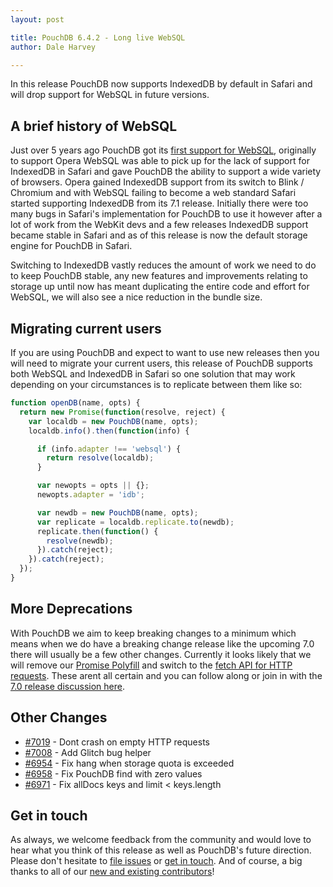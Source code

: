 ```yaml
---
layout: post

title: PouchDB 6.4.2 - Long live WebSQL
author: Dale Harvey

---
```


In this release PouchDB now supports IndexedDB by default in Safari and will drop support for WebSQL in future versions.

## A brief history of WebSQL

Just over 5 years ago PouchDB got its [first support for WebSQL](https://github.com/pouchdb/pouchdb/commit/bb488ccd453435862b36b57c628d3fdc9ebee687), originally to support Opera WebSQL was able to pick up for the lack of support for IndexedDB in Safari and gave PouchDB the ability to support a wide variety of browsers. Opera gained IndexedDB support from its switch to Blink / Chromium and with WebSQL failing to become a web standard Safari started supporting IndexedDB from its 7.1 release. Initially there were too many bugs in Safari's implementation for PouchDB to use it however after a lot of work from the WebKit devs and a few releases IndexedDB support became stable in Safari and as of this release is now the default storage engine for PouchDB in Safari.

Switching to IndexedDB vastly reduces the amount of work we need to do to keep PouchDB stable, any new features and improvements relating to storage up until now has meant duplicating the entire code and effort for WebSQL, we will also see a nice reduction in the bundle size.

## Migrating current users

If you are using PouchDB and expect to want to use new releases then you will need to
migrate your current users, this release of PouchDB supports both WebSQL and IndexedDB
in Safari so one solution that may work depending on your circumstances is to
replicate between them like so:

```javascript
function openDB(name, opts) {
  return new Promise(function(resolve, reject) {
    var localdb = new PouchDB(name, opts);
    localdb.info().then(function(info) {

      if (info.adapter !== 'websql') {
        return resolve(localdb);
      }

      var newopts = opts || {};
      newopts.adapter = 'idb';

      var newdb = new PouchDB(name, opts);
      var replicate = localdb.replicate.to(newdb);
      replicate.then(function() {
        resolve(newdb);
      }).catch(reject);
    }).catch(reject);
  });
}
```

## More Deprecations

With PouchDB we aim to keep breaking changes to a minimum which means when we do have a
breaking change release like the upcoming 7.0 there will usually be a few other changes.
Currently it looks likely that we will remove our [Promise Polyfill](https://github.com/pouchdb/pouchdb/issues/6945) and switch to the [fetch API for HTTP requests](https://github.com/pouchdb/pouchdb/issues/6944). These arent all certain and you can follow along or join in with the [7.0 release discussion here](https://github.com/pouchdb/pouchdb/issues/6946).

## Other Changes

- [#7019](https://github.com/pouchdb/pouchdb/issues/7019) - Dont crash on empty HTTP requests
- [#7008](https://github.com/pouchdb/pouchdb/issues/7008) - Add Glitch bug helper
- [#6954](https://github.com/pouchdb/pouchdb/issues/6954) - Fix hang when storage quota is exceeded
- [#6958](https://github.com/pouchdb/pouchdb/issues/6958) - Fix PouchDB find with zero values
- [#6971](https://github.com/pouchdb/pouchdb/issues/6971) - Fix allDocs keys and limit < keys.length

## Get in touch

As always, we welcome feedback from the community and would love to hear what you think of this release as well as PouchDB's future direction. Please don't hesitate to [file issues](https://github.com/pouchdb/pouchdb/issues) or [get in touch](https://github.com/pouchdb/pouchdb/blob/master/CONTRIBUTING.md#get-in-touch). And of course, a big thanks to all of our [new and existing contributors](https://github.com/pouchdb/pouchdb/graphs/contributors)!

